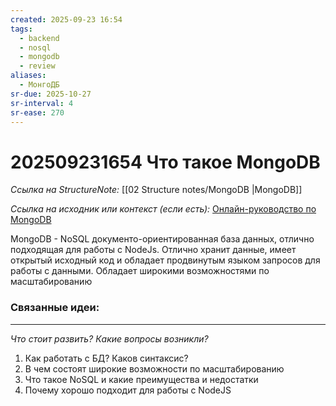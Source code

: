 ```yaml
---
created: 2025-09-23 16:54
tags:
  - backend
  - nosql
  - mongodb
  - review
aliases:
  - МонгоДБ
sr-due: 2025-10-27
sr-interval: 4
sr-ease: 270
---
```

# 202509231654 Что такое MongoDB

*Ссылка на StructureNote:* [[02 Structure notes/MongoDB |MongoDB]]

*Ссылка на исходник или контекст (если есть):* [Онлайн-руководство по MongoDB](https://metanit.com/nosql/mongodb/)

MongoDB - NoSQL документо-ориентированная база данных, отлично подходящая для работы с NodeJs. Отлично хранит данные, имеет открытый исходный код и обладает продвинутым языком запросов для работы с данными. Обладает широкими возможностями по масштабированию

### Связанные идеи:

---

*Что стоит развить? Какие вопросы возникли?*
1) Как работать с БД? Каков синтаксис?
2) В чем состоят широкие возможности по масштабированию
3) Что такое NoSQL и какие преимущества и недостатки
4) Почему хорошо подходит для работы с NodeJS
